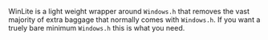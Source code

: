 WinLite is a light weight wrapper around `Windows.h` that removes the vast majority of extra baggage that normally comes with `Windows.h`. 
If you want a truely bare minimum `Windows.h` this is what you need.
